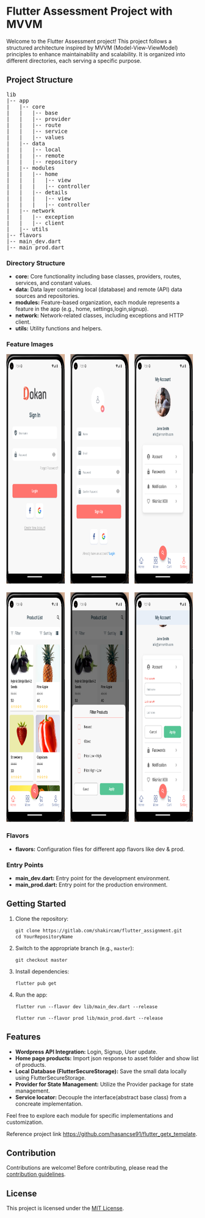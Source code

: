 <h1>Flutter Assessment Project with MVVM</h1>

<p>Welcome to the Flutter Assessment project! This project follows a structured architecture inspired by MVVM (Model-View-ViewModel) principles to enhance maintainability and scalability. It is organized into different directories, each serving a specific purpose.</p>

<h2>Project Structure</h2>

<pre>
lib
|-- app
|   |-- core
|   |   |-- base
|   |   |-- provider
|   |   |-- route
|   |   |-- service
|   |   |-- values
|   |-- data
|   |   |-- local
|   |   |-- remote
|   |   |-- repository
|   |-- modules
|   |   |-- home
|   |   |   |-- view
|   |   |   |-- controller
|   |   |-- details
|   |   |   |-- view
|   |   |   |-- controller
|   |-- network
|   |   |-- exception
|   |   |-- client
|   |-- utils
|-- flavors
|-- main_dev.dart
|-- main_prod.dart
</pre>

<h3>Directory Structure</h3>

<ul>
  <li><strong>core:</strong> Core functionality including base classes, providers, routes, services, and constant values.</li>
  <li><strong>data:</strong> Data layer containing local (database) and remote (API) data sources and repositories.</li>
  <li><strong>modules:</strong> Feature-based organization, each module represents a feature in the app (e.g., home, settings,login,signup).</li>
  <li><strong>network:</strong> Network-related classes, including exceptions and HTTP client.</li>
  <li><strong>utils:</strong> Utility functions and helpers.</li>
</ul>

<h3>Feature Images</h3>
<div style="display:flex">
  <div style="margin-right:15px; margin-bottom: 20px;">
    <img src="images/login-page.png" height="600"/>
  </div>
  <div style="margin-right:15px; margin-bottom: 20px;">
    <img src="images/registration-page.png" height="600"/>
  </div>
    <div style="margin-right:15px; margin-bottom: 20px;">
    <img src="images/profile.png" height="600"/>
  </div>
</div>

<div style="display:flex">
  <div style="margin-right:15px">
    <img src="images/home-page.png" height="600"/>
  </div>
  <div style="margin-right:15px">
    <img src="images/home-filter.png" height="600"/>
  </div>
    <div style="margin-right:15px">
    <img src="images/profile-update.png" height="600"/>
  </div>

</div>

<h3>Flavors</h3>

<ul>
  <li><strong>flavors:</strong> Configuration files for different app flavors like dev & prod.</li>
</ul>

<h3>Entry Points</h3>

<ul>
  <li><strong>main_dev.dart:</strong> Entry point for the development environment.</li>
  <li><strong>main_prod.dart:</strong> Entry point for the production environment.</li>
</ul>

<h2>Getting Started</h2>

<ol>
  <li>Clone the repository:</li>

  <pre><code>git clone https://gitlab.com/shakircam/flutter_assignment.git
cd YourRepositoryName</code></pre>

  <li>Switch to the appropriate branch (e.g., <code>master</code>):</li>

  <pre><code>git checkout master</code></pre>

  <li>Install dependencies:</li>

  <pre><code>flutter pub get</code></pre>

  <li>Run the app:</li>

  <pre><code>flutter run --flavor dev lib/main_dev.dart --release</code></pre>
  <pre><code>flutter run --flavor prod lib/main_prod.dart --release</code></pre>
</ol>

<h2>Features</h2>

<ul>
  <li><strong>Wordpress API Integration:</strong> Login, Signup, User update.</li>
  <li><strong>Home page products:</strong> Import json response to asset folder and show list of products.</li>
  <li><strong>Local Database (FlutterSecureStorage):</strong> Save the small data locally using FlutterSecureStorage.</li>
  <li><strong>Provider for State Management:</strong> Utilize the Provider package for state management.</li>
  <li><strong>Service locator:</strong> Decouple the interface(abstract base class) from a concreate implementation.</li>
</ul>

<p>Feel free to explore each module for specific implementations and customization.</p>
<p>Reference project link <a href="https://github.com/hasancse91/flutter_getx_template">https://github.com/hasancse91/flutter_getx_template</a>.</p>


<h2>Contribution</h2>

<p>Contributions are welcome! Before contributing, please read the <a href="CONTRIBUTING.md">contribution guidelines</a>.</p>

<h2>License</h2>

<p>This project is licensed under the <a href="LICENSE">MIT License</a>.</p>
